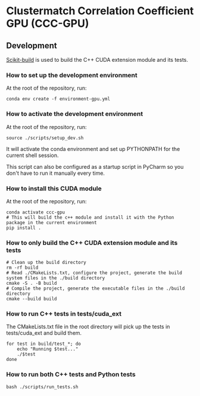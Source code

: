 # Clustermatch Correlation Coefficient GPU (CCC-GPU)

## Development
[Scikit-build](https://scikit-build-core.readthedocs.io/en/latest/getting_started.html) is used to build the C++ CUDA extension module and its tests.

### How to set up the development environment
At the root of the repository, run:
```
conda env create -f environment-gpu.yml
```

### How to activate the development environment
At the root of the repository, run:
```
source ./scripts/setup_dev.sh
```
It will activate the conda environment and set up PYTHONPATH for the current shell session.

This script can also be configured as a startup script in PyCharm so you don't have to run it manually every time.

### How to install this CUDA module
At the root of the repository, run:
```
conda activate ccc-gpu
# This will build the c++ module and install it with the Python package in the current environment
pip install .
```

### How to only build the C++ CUDA extension module and its tests
```
# Clean up the build directory
rm -rf build
# Read ./CMakeLists.txt, configure the project, generate the build system files in the ./build directory
cmake -S . -B build
# Compile the project, generate the executable files in the ./build directory
cmake --build build
```

### How to run C++ tests in tests/cuda_ext
The CMakeLists.txt file in the root directory will pick up the tests in tests/cuda_ext and build them.
```
for test in build/test_*; do
    echo "Running $test..."
    ./$test
done
```

### How to run both C++ tests and Python tests
```
bash ./scripts/run_tests.sh
```
